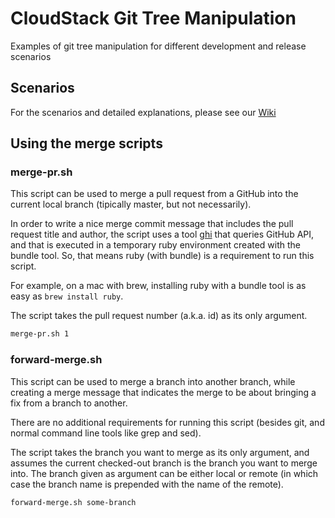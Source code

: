 # CloudStack Git Tree Manipulation
Examples of git tree manipulation for different development and release scenarios

## Scenarios

For the scenarios and detailed explanations, please see our [Wiki](https://github.com/schubergphilis/cloudstack-git-tree-manipulation/wiki)

## Using the merge scripts

### merge-pr.sh

This script can be used to merge a pull request from a GitHub into the current local branch (tipically master, but not necessarily).

In order to write a nice merge commit message that includes the pull request title and author, the script uses a tool [ghi](https://github.com/stephencelis/ghi) that queries GitHub API, and that is executed in a temporary ruby environment created with the bundle tool. So, that means ruby (with bundle) is a requirement to run this script.

For example, on a mac with brew, installing ruby with a bundle tool is as easy as `brew install ruby`.

The script takes the pull request number (a.k.a. id) as its only argument.
```bash
merge-pr.sh 1
```

### forward-merge.sh

This script can be used to merge a branch into another branch, while creating a merge message that indicates the merge to be about bringing a fix from a branch to another.

There are no additional requirements for running this script (besides git, and normal command line tools like grep and sed).

The script takes the branch you want to merge as its only argument, and assumes the current checked-out branch is the branch you want to merge into.
The branch given as argument can be either local or remote (in which case the branch name is prepended with the name of the remote).
```bash
forward-merge.sh some-branch
```
